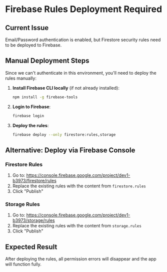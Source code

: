 # Firebase Rules Deployment Required

## Current Issue
Email/Password authentication is enabled, but Firestore security rules need to be deployed to Firebase.

## Manual Deployment Steps
Since we can't authenticate in this environment, you'll need to deploy the rules manually:

1. **Install Firebase CLI locally** (if not already installed):
   ```bash
   npm install -g firebase-tools
   ```

2. **Login to Firebase**:
   ```bash
   firebase login
   ```

3. **Deploy the rules**:
   ```bash
   firebase deploy --only firestore:rules,storage
   ```

## Alternative: Deploy via Firebase Console

### Firestore Rules
1. Go to: https://console.firebase.google.com/project/dev1-b3973/firestore/rules
2. Replace the existing rules with the content from `firestore.rules`
3. Click "Publish"

### Storage Rules  
1. Go to: https://console.firebase.google.com/project/dev1-b3973/storage/rules
2. Replace the existing rules with the content from `storage.rules`
3. Click "Publish"

## Expected Result
After deploying the rules, all permission errors will disappear and the app will function fully.
